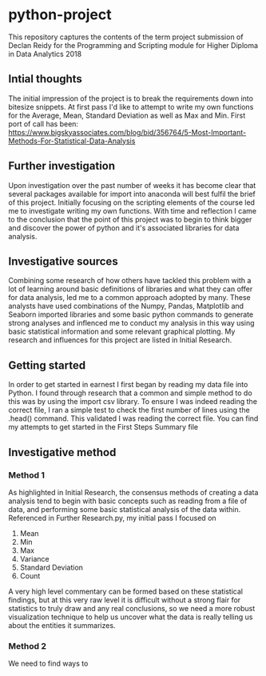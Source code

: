 # python-project
This repository captures the contents of the term project submission of  Declan Reidy for the Programming and Scripting module for Higher Diploma in Data Analytics 2018

## Intial thoughts
The initial impression of the project is to break the requirements down into bitesize snippets. At first pass I'd like to attempt to write my own functions for the Average, Mean, Standard Deviation as well as Max and Min. First port of call has been: https://www.bigskyassociates.com/blog/bid/356764/5-Most-Important-Methods-For-Statistical-Data-Analysis

## Further investigation
Upon investigation over the past number of weeks it has become clear that several packages available for import into anaconda will best fulfil the brief of this project. Initially focusing on the scripting elements of the course led me to investigate writing my own functions. With time and reflection I came to the conclusion that the point of this project was to begin to think bigger and discover the power of python and it's associated libraries for data analysis.

## Investigative sources
Combining some research of how others have tackled this problem with a lot of learning around basic definitions of libraries and what they can offer for data analysis, led me to a common approach adopted by many. These analysts have used combinations of the Numpy, Pandas, Matplotlib and Seaborn imported libraries and some basic python commands to generate strong analyses and inflenced me to conduct my analysis in this way using basic statistical information and some relevant graphical plotting. My research and influences for this project are listed in Initial Research.

## Getting started
In order to get started in earnest I first began by reading my data file into Python. I found through research that a common and simple method to do this was by using the import csv library. To ensure I was indeed reading the correct file, I ran a simple test to check the first number of lines using the .head() command. This validated I was reading the correct file. You can find my attempts to get started in the First Steps Summary file

## Investigative method

### Method 1
As highlighted in Initial Research, the consensus methods of creating a data analysis tend to begin with basic concepts such as reading from a file of data, and performing some basic statistical analysis of the data within. Referenced in Further Research.py, my initial pass I focused on
1. Mean
2. Min
3. Max
4. Variance
5. Standard Deviation
6. Count

A very high level commentary can be formed based on these statistical findings, but at this very raw level it is difficult without a strong flair for statistics to truly draw and any real conclusions, so we need a more robust visualization technique to help us uncover what the data is really telling us about the entities it summarizes.

### Method 2
We need to find ways to 
